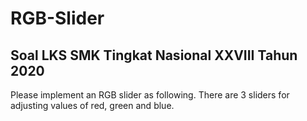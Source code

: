# RGB-Slider
## Soal LKS SMK Tingkat Nasional XXVIII Tahun 2020

Please implement an RGB slider as following. There are 3 sliders for adjusting
values of red, green and blue.
